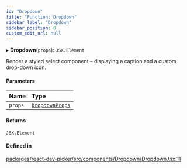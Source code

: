 ```yaml
---
id: "Dropdown"
title: "Function: Dropdown"
sidebar_label: "Dropdown"
sidebar_position: 0
custom_edit_url: null
---
```


▸ **Dropdown**(`props`): `JSX.Element`

Render a styled select component – displaying a caption and a custom
drop-down icon.

#### Parameters

| Name | Type |
| :------ | :------ |
| `props` | [`DropdownProps`](../interfaces/DropdownProps) |

#### Returns

`JSX.Element`

#### Defined in

[packages/react-day-picker/src/components/Dropdown/Dropdown.tsx:11](https://github.com/gpbl/react-day-picker/blob/b5db746c/packages/react-day-picker/src/components/Dropdown/Dropdown.tsx#L11)
